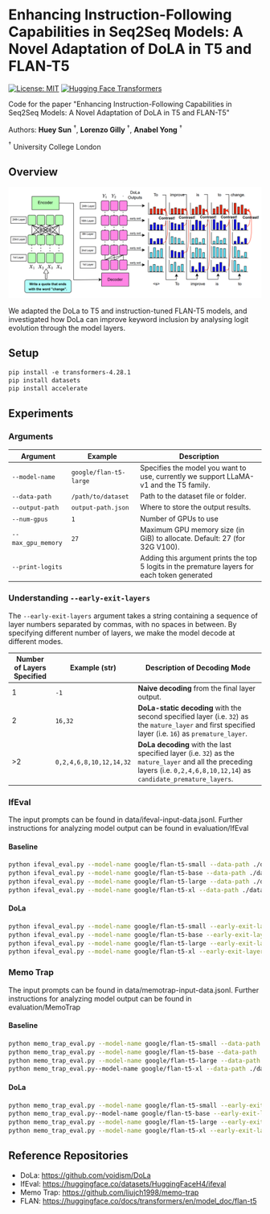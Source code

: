 Enhancing Instruction-Following Capabilities in Seq2Seq Models: A Novel Adaptation of DoLA in T5 and FLAN-T5
===

[![License: MIT](https://img.shields.io/badge/License-MIT-g.svg)](https://opensource.org/licenses/MIT)
[![Hugging Face Transformers](https://img.shields.io/badge/%F0%9F%A4%97-Transformers-blue)](https://github.com/huggingface/transformers)


Code for the paper "Enhancing Instruction-Following Capabilities in Seq2Seq Models: A Novel Adaptation of DoLA in T5 and FLAN-T5"

Authors: **Huey Sun** $^\dagger$, **Lorenzo Gilly** $^\dagger$, **Anabel Yong** $^\dagger$

$^\dagger$ University College London

## Overview

![DoLa](figure.png)

We adapted the DoLa to T5 and instruction-tuned FLAN-T5 models, and investigated how DoLa can improve keyword inclusion by analysing logit evolution through the model layers.
## Setup

```
pip install -e transformers-4.28.1
pip install datasets
pip install accelerate
```

## Experiments

### Arguments

| Argument          | Example           | Description   |
| ----------------- | ----------------- | ------------- |
| `--model-name`    | `google/flan-t5-large` | Specifies the model you want to use, currently we support LLaMA-v1 and the T5 family. |
| `--data-path`     | `/path/to/dataset` | Path to the dataset file or folder. |
| `--output-path`   | `output-path.json` | Where to store the output results. |
| `--num-gpus`      | `1` | Number of GPUs to use |
| `--max_gpu_memory`| `27` | Maximum GPU memory size (in GiB) to allocate. Default: 27 (for 32G V100).  |
| `--print-logits`| | Adding this argument prints the top 5 logits in the premature layers for each token generated |

### Understanding `--early-exit-layers`

The `--early-exit-layers` argument takes a string containing a sequence of layer numbers separated by commas, with no spaces in between. By specifying different number of layers, we make the model decode at different modes.


| Number of Layers Specified  | Example (str)     | Description of Decoding Mode                                                                                     |
| ---------------------------| ------------- | ----------------------------------------------------------------------------------------------- |
| 1                          | `-1`      | **Naive decoding** from the final layer output.       |
| 2                          | `16,32`   | **DoLa-static decoding** with the second specified layer (i.e. `32`) as the `mature_layer` and first specified layer (i.e. `16`) as `premature_layer`. |
| >2                         | `0,2,4,6,8,10,12,14,32`    | **DoLa decoding** with the last specified layer (i.e. `32`) as the `mature_layer` and all the preceding layers (i.e. `0,2,4,6,8,10,12,14`) as `candidate_premature_layers`. |

### IfEval
The input prompts can be found in data/ifeval-input-data.jsonl. Further instructions for analyzing model output can be found in evaluation/IfEval

#### Baseline
```bash
python ifeval_eval.py --model-name google/flan-t5-small --data-path ./data/ --output-path output-path.json --num-gpus 1
python ifeval_eval.py --model-name google/flan-t5-base --data-path ./data/ --output-path output-path.json --num-gpus 1
python ifeval_eval.py --model-name google/flan-t5-large --data-path ./data/ --output-path output-path.json --num-gpus 1
python ifeval_eval.py --model-name google/flan-t5-xl --data-path ./data/ --output-path output-path.json --num-gpus 1
```

#### DoLa
```bash
python ifeval_eval.py --model-name google/flan-t5-small --early-exit-layers 0,2,4,6,8 --data-path ./data/ --output-path output-path.json --num-gpus 1
python ifeval_eval.py --model-name google/flan-t5-base --early-exit-layers 0,2,4,6,8,10,12 --data-path ./data/ --output-path output-path.json --num-gpus 1
python ifeval_eval.py --model-name google/flan-t5-large --early-exit-layers 0,2,4,6,8,10,12,14,16,18,20,22,24 --data-path ./data/--output-path output-path.json --num-gpus 1
python ifeval_eval.py --model-name google/flan-t5-xl --early-exit-layers 0,2,4,6,8,10,12,14,16,18,20,22,24 --data-path ./data/ --output-path output-path.json --num-gpus 1
```

### Memo Trap
The input prompts can be found in data/memotrap-input-data.jsonl. Further instructions for analyzing model output can be found in evaluation/MemoTrap

#### Baseline
```bash
python memo_trap_eval.py --model-name google/flan-t5-small --data-path ./data/ --output-path output-path.json --num-gpus 1
python memo_trap_eval.py --model-name google/flan-t5-base --data-path ./data/ --output-path output-path.json --num-gpus 1
python memo_trap_eval.py --model-name google/flan-t5-large --data-path ./data/ --output-path output-path.json --num-gpus 1
python memo_trap_eval.py--model-name google/flan-t5-xl --data-path ./data/ --output-path output-path.json --num-gpus 1
```

#### DoLa
```bash
python memo_trap_eval.py --model-name google/flan-t5-small --early-exit-layers 0,2,4,6,8 --data-path ./data/ --output-path output-path.json --num-gpus 1
python memo_trap_eval.py--model-name google/flan-t5-base --early-exit-layers 0,2,4,6,8,10,12 --data-path ./data/ --output-path output-path.json --num-gpus 1
python memo_trap_eval.py --model-name google/flan-t5-large --early-exit-layers 0,2,4,6,8,10,12,14,16,18,20,22,24 --data-path ./data/ --output-path output-path.json --num-gpus 1
python memo_trap_eval.py --model-name google/flan-t5-xl --early-exit-layers 0,2,4,6,8,10,12,14,16,18,20,22,24 --data-path ./data/ --output-path output-path.json --num-gpus 1
```

## Reference Repositories
- DoLa: https://github.com/voidism/DoLa
- IfEval: https://huggingface.co/datasets/HuggingFaceH4/ifeval
- Memo Trap: https://github.com/liujch1998/memo-trap
- FLAN: https://huggingface.co/docs/transformers/en/model_doc/flan-t5
